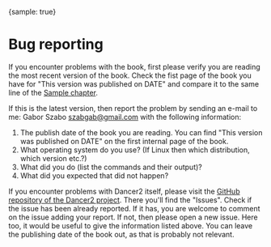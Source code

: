 {sample: true}
# Bug reporting

If you encounter problems with the book, first please verify you are reading the most recent version of the book.
Check the fist page of the book you have for "This version was published on DATE" and compare it to the same line of the
[Sample chapter](https://leanpub.com/dancer-spa).

If this is the latest version, then report the problem by sending an e-mail to me: Gabor Szabo <szabgab@gmail.com>
with the following information:

1. The publish date of the book you are reading. You can find "This version was published on DATE" on the first internal page of the book.
1. What operating system do you use? (If Linux then which distribution, which version etc.?)
1. What did you do (list the commands and their output)?
1. What did you expected that did not happen?

If you encounter problems with Dancer2 itself, please visit the [GitHub repository of the Dancer2 project](https://github.com/PerlDancer/Dancer2). There you'll find the "Issues". Check if the issue has been already reported. If it has, you are welcome to comment on the issue adding your report. If not, then please open a new issue. Here too, it would be useful to give the information listed above. You can leave the publishing date of the book out, as that is probably not relevant.

